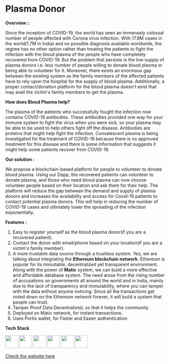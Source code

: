 # Plasma Donor

**Overview :**:

Since the inception of COVID-19, the world has seen an immensely colossal number of people affected with Corona virus infection. With 17.8M cases in the world(1.7M in India) and no possible diagnosis available worldwide, the regime has no other option rather than treating the patients to fight the infection with the blood plasma of the people who have completely recovered from COVID-19. But the problem that persists is the low supply of plasma donors i.e. less number of people willing to donate blood plasma or being able to volunteer for it. Moreover, there exists an enormous gap between the existing system as the family members of the affected patients have to rely upon the hospital for the supply of blood plasma. Additionally, a proper contact/donation platform for the blood plasma doesn't exist that may avail the victim's family members to get the plasma.

**How does Blood Plasma help?**

The plasma of the patients who successfully fought the infection now contains COVID-19 antibodies. These antibodies provided one way for your immune system to fight the virus when you were sick, so your plasma may be able to be used to help others fight off the disease. Antibodies are proteins that might help fight the infection. Convalescent plasma is being investigated for the treatment of COVID-19 because there is no approved treatment for this disease and there is some information that suggests it might help some patients recover from COVID-19.


**Our solution :**

We propose a blockchain-based platform for people to volunteer to donate blood plasma. Using our Dapp, the recovered patients can volunteer to donate plasma, and those who need blood plasma can now choose volunteer people based on their location and ask them for their help. The platform will reduce the gap between the demand and supply of plasma donors and increases the availability and access for Covid-19 patients to contact potential plasma donors. This will help in reducing the number of COVID-19 cases and ultimately lower the spreading of the infection exponentially.

**Features :**

1) Easy to register yourself as the blood plasma donor(if you are a recovered patient).
2) Contact the donor with email/phone based on your location(if you are a victim's family member).
3) A more trustable data source through a trustless system.
  Yes, we are talking about integrating the **Ethereum blockchain network**. Ethereum is popular for its immutable, decentralized yet transparent environment. Along with the power of **Matic** system, we can build a more effective and affordable database system.
The need arose from the rising number of accusations on governments all around the world and in India, mainly due to the lack of transparency and immutability, where you can tamper with the data without anyone noticing. Since all the transactions get noted down on the Ethereum network forever, it will build a system that people can trust.
4) Tamper Proof Data
   Decentralized, so that it helps the community.
5) Deployed on Matic network, for instant transactions.
6) Uses Portis wallet, for Faster and Easier authentication

**Tech Stack**  

<code><img height="40" src="https://www.freecodecamp.org/news/content/images/size/w2000/2020/02/Ekran-Resmi-2019-11-18-18.08.13.png"></code>
<code><img height="40" src="https://en.bitcoinwiki.org/upload/en/images/d/d5/Solidity.png"></code>
<code><img height="40" src="https://i.ytimg.com/vi/l1vb5pjezJ8/maxresdefault.jpg"></code>
<code><img height="40" src="https://www.thundercore.com/wp-content/uploads/2019/10/portis.jpg"></code>
<code><img height="40" src="https://upload.wikimedia.org/wikipedia/commons/thumb/d/d9/Node.js_logo.svg/1200px-Node.js_logo.svg.png"></code>
<code><img height="40" src="https://miro.medium.com/max/1024/1*9HanDsRU11ZMsgDGJwN96w.png"></code> 


[Check the website here](https://rahul7668gupta.github.io/covid-donor/)
